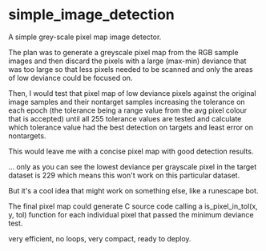 # simple_image_detection
A simple grey-scale pixel map image detector.

The plan was to generate a greyscale pixel map from the RGB sample images and then discard the pixels with a large (max-min) deviance that was too large so that less pixels needed to be scanned and only the areas of low deviance could be focused on.

Then, I would test that pixel map of low deviance pixels against the original image samples and their nontarget samples increasing the tolerance on each epoch (the tolerance being a range value from the avg pixel colour that is accepted) until all 255 tolerance values are tested and calculate which tolerance value had the best detection on targets and least error on nontargets.

This would leave me with a concise pixel map with good detection results.

... only as you can see the lowest deviance per grayscale pixel in the target dataset is 229 which means this won't work on this particular dataset.

But it's a cool idea that might work on something else, like a runescape bot.

The final pixel map could generate C source code calling a is_pixel_in_tol(x, y, tol) function for each individual pixel that passed the minimum deviance test.

very efficient, no loops, very compact, ready to deploy.
